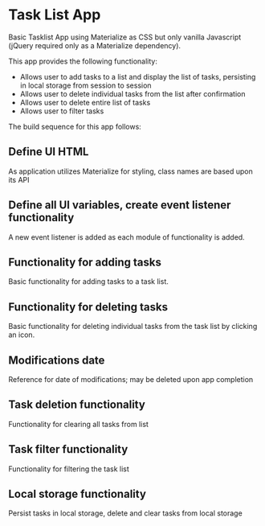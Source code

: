 # Task List App

Basic Tasklist App using Materialize as CSS but only vanilla Javascript (jQuery required only as a Materialize dependency).

This app provides the following functionality:
* Allows user to add tasks to a list and display the list of tasks, persisting in local storage from session to session
* Allows user to delete individual tasks from the list after confirmation
* Allows user to delete entire list of tasks
* Allows user to filter tasks 

The build sequence for this app follows:

## Define UI HTML
As application utilizes Materialize for styling, class names are based upon its API

## Define all UI variables, create event listener functionality
A new event listener is added as each module of functionality is added.

## Functionality for adding tasks
Basic functionality for adding tasks to a task list.

## Functionality for deleting tasks
Basic functionality for deleting individual tasks from the task list by clicking an icon.

## Modifications date
Reference for date of modifications; may be deleted upon app completion

## Task deletion functionality
Functionality for clearing all tasks from list

## Task filter functionality
Functionality for filtering the task list

## Local storage functionality
Persist tasks in local storage, delete and clear tasks from local storage